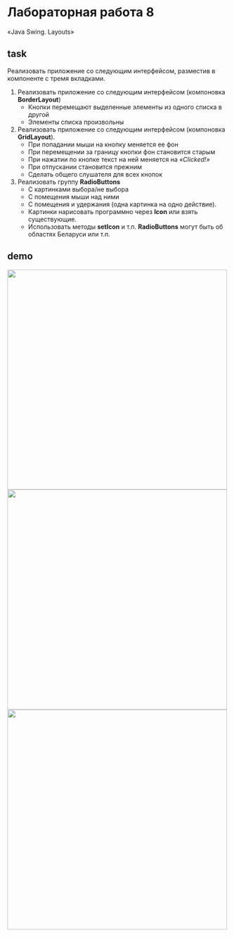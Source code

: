 # Лабораторная работа 8

«Java Swing. Layouts»

## task

Реализовать приложение со следующим интерфейсом, разместив в компоненте с тремя
вкладками.

1. Реализовать приложение со следующим интерфейсом (компоновка **BorderLayout**)
   - Кнопки перемещают выделенные элементы из одного списка в другой
   - Элементы списка произвольны
2. Реализовать приложение со следующим интерфейсом (компоновка **GridLayout**).
   - При попадании мыши на кнопку меняется ее фон
   - При перемещении за границу кнопки фон становится старым
   - При нажатии по кнопке текст на ней меняется на _«Clicked!»_
   - При отпускании становится прежним
   - Сделать общего слушателя для всех кнопок
3. Реализовать группу **RadioButtons**
   - С картинками выбора/не выбора
   - С помещения мыши над ними
   - С помещения и удержания (одна картинка на одно действие).
   - Картинки нарисовать программно через **Icon** или взять существующие.
   - Использовать методы **setIcon** и т.п. **RadioButtons** могут быть об
     областях Беларуси или т.п.

## demo

<img src="http://res.cloudinary.com/dzsjwgjii/image/upload/v1486811646/javas3lab8-1.png" width="500px"/>
<img src="http://res.cloudinary.com/dzsjwgjii/image/upload/v1486811643/javas3lab8-2.png" width="500px"/>
<img src="http://res.cloudinary.com/dzsjwgjii/image/upload/v1486811643/javas3lab8-3.png" width="500px"/>
